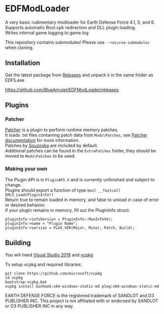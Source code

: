 # EDFModLoader

A very basic rudimentary modloader for Earth Defense Force 4.1, 5, and 6.  
Supports automatic Root.cpk redirection and DLL plugin loading.  
Writes internal game logging to game.log

This repository contains submodules! Please use `--recurse-submodules` when cloning.

## Installation
Get the latest package from [Releases](https://github.com/BlueAmulet/EDFModLoader/releases) and unpack it in the same folder as EDF5.exe

https://github.com/BlueAmulet/EDFModLoader/releases

## Plugins
### Patcher
[Patcher](https://github.com/BlueAmulet/EDFModLoader/blob/master/Patcher/README.md) is a plugin to perform runtime memory patches.  
It loads .txt files containing patch data from `Mods\Patches`, see [Patcher documentation](https://github.com/BlueAmulet/EDFModLoader/blob/master/Patcher/README.md) for more information.  
Patches by [Souzooka](https://github.com/Souzooka) are included by default.  
Additional patches can be found in the `ExtraPatches` folder, they should be moved to `Mods\Patches` to be used.  

### Making your own
The Plugin API is in `PluginAPI.h` and is currently unfinished and subject to change.  
Plugins should export a function of type `bool __fastcall EML5_Load(PluginInfo*)`  
Return true to remain loaded in memory, and false to unload in case of error or desired behavior.  
If your plugin remains in memory, fill out the PluginInfo struct:  
```
pluginInfo->infoVersion = PluginInfo::MaxInfoVer;
pluginInfo->name = "Plugin Name";
pluginInfo->version = PLUG_VER(Major, Minor, Patch, Build);
```

## Building
You will need [Visual Studio 2019](https://visualstudio.microsoft.com/vs/community/) and [vcpkg](https://github.com/microsoft/vcpkg)

To setup vcpkg and required libraries:  
```
git clone https://github.com/microsoft/vcpkg
cd vcpkg
bootstrap-vcpkg.bat
vcpkg install minhook:x64-windows-static-md plog:x64-windows-static-md
```

EARTH DEFENSE FORCE is the registered trademark of SANDLOT and D3 PUBLISHER INC. This project is not affiliated with or endorsed by SANDLOT or D3 PUBLISHER INC in any way.
